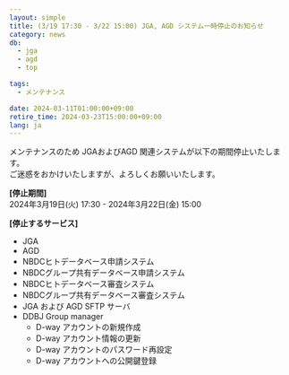```yaml
---
layout: simple
title: (3/19 17:30 - 3/22 15:00) JGA, AGD システム一時停止のお知らせ
category: news
db:
  - jga
  - agd
  - top

tags:
  - メンテナンス

date: 2024-03-11T01:00:00+09:00
retire_time: 2024-03-23T15:00:00+09:00
lang: ja
---
```


メンテナンスのため JGAおよびAGD 関連システムが以下の期間停止いたします。    
ご迷惑をおかけいたしますが、よろしくお願いいたします。    

**[停止期間]**    
2024年3月19日(火) 17:30 - 2024年3月22日(金) 15:00    

**[停止するサービス]**  
- JGA
- AGD  
- NBDCヒトデータベース申請システム
- NBDCグループ共有データベース申請システム
- NBDCヒトデータベース審査システム
- NBDCグループ共有データベース審査システム
- JGA および AGD SFTP サーバ 
- DDBJ Group manager
    - D-way アカウントの新規作成
    - D-way アカウント情報の更新
    - D-way アカウントのパスワード再設定
    - D-way アカウントへの公開鍵登録
